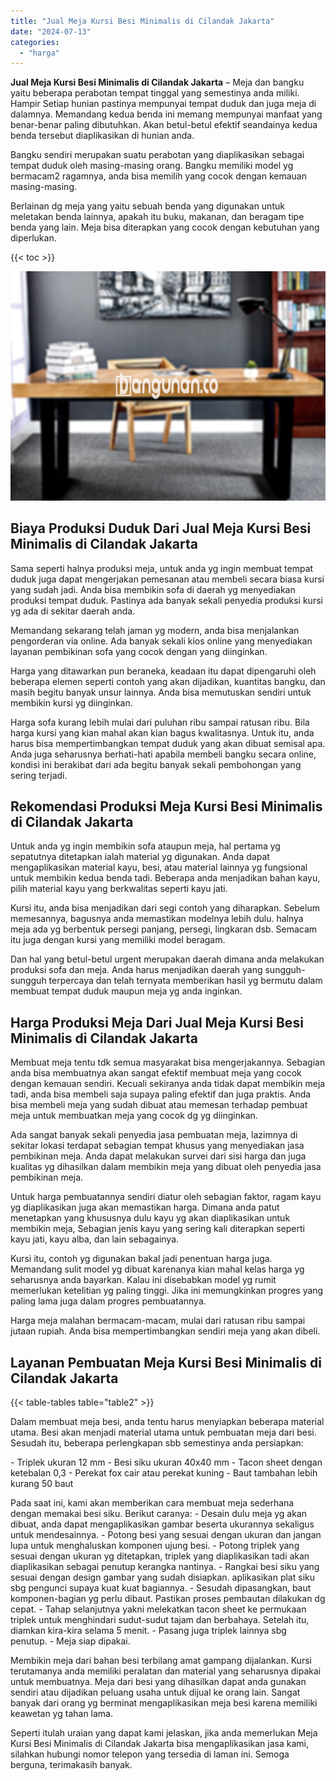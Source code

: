 ```yaml
---
title: "Jual Meja Kursi Besi Minimalis di Cilandak Jakarta"
date: "2024-07-13"
categories: 
  - "harga"
---
```


**Jual Meja Kursi Besi Minimalis di Cilandak Jakarta** – Meja dan bangku yaitu beberapa perabotan tempat tinggal yang semestinya anda miliki. Hampir Setiap hunian pastinya mempunyai tempat duduk dan juga meja di dalamnya. Memandang kedua benda ini memang mempunyai manfaat yang benar-benar paling dibutuhkan. Akan betul-betul efektif seandainya kedua benda tersebut diaplikasikan di hunian anda.

Bangku sendiri merupakan suatu perabotan yang diaplikasikan sebagai tempat duduk oleh masing-masing orang. Bangku memiliki model yg bermacam2 ragamnya, anda bisa memilih yang cocok dengan kemauan masing-masing.

Berlainan dg meja yang yaitu sebuah benda yang digunakan untuk meletakan benda lainnya, apakah itu buku, makanan, dan beragam tipe benda yang lain. Meja bisa diterapkan yang cocok dengan kebutuhan yang diperlukan.

{{< toc >}}

![Jual Meja Kursi Besi Minimalis di Cilandak Jakarta](/images/jual-meja-besi-murah10.png)

## Biaya Produksi Duduk Dari Jual Meja Kursi Besi Minimalis di Cilandak Jakarta

Sama seperti halnya produksi meja, untuk anda yg ingin membuat tempat duduk juga dapat mengerjakan pemesanan atau membeli secara biasa kursi yang sudah jadi. Anda bisa membikin sofa di daerah yg menyediakan produksi tempat duduk. Pastinya ada banyak sekali penyedia produksi kursi yg ada di sekitar daerah anda.

Memandang sekarang telah jaman yg modern, anda bisa menjalankan pengorderan via online. Ada banyak sekali kios online yang menyediakan layanan pembikinan sofa yang cocok dengan yang diinginkan.

Harga yang ditawarkan pun beraneka, keadaan itu dapat dipengaruhi oleh beberapa elemen seperti contoh yang akan dijadikan, kuantitas bangku, dan masih begitu banyak unsur lainnya. Anda bisa memutuskan sendiri untuk membikin kursi yg diinginkan.

Harga sofa kurang lebih mulai dari puluhan ribu sampai ratusan ribu. Bila harga kursi yang kian mahal akan kian bagus kwalitasnya. Untuk itu, anda harus bisa mempertimbangkan tempat duduk yang akan dibuat semisal apa. Anda juga seharusnya berhati-hati apabila membeli bangku secara online, kondisi ini berakibat dari ada begitu banyak sekali pembohongan yang sering terjadi.

## Rekomendasi Produksi Meja Kursi Besi Minimalis di Cilandak Jakarta

Untuk anda yg ingin membikin sofa ataupun meja, hal pertama yg sepatutnya ditetapkan ialah material yg digunakan. Anda dapat mengaplikasikan material kayu, besi, atau material lainnya yg fungsional untuk membikin kedua benda tadi. Beberapa anda menjadikan bahan kayu, pilih material kayu yang berkwalitas seperti kayu jati.

Kursi itu, anda bisa menjadikan dari segi contoh yang diharapkan. Sebelum memesannya, bagusnya anda memastikan modelnya lebih dulu. halnya meja ada yg berbentuk persegi panjang, persegi, lingkaran dsb. Semacam itu juga dengan kursi yang memiliki model beragam.

Dan hal yang betul-betul urgent merupakan daerah dimana anda melakukan produksi sofa dan meja. Anda harus menjadikan daerah yang sungguh-sungguh terpercaya dan telah ternyata memberikan hasil yg bermutu dalam membuat tempat duduk maupun meja yg anda inginkan.

## Harga Produksi Meja Dari Jual Meja Kursi Besi Minimalis di Cilandak Jakarta

Membuat meja tentu tdk semua masyarakat bisa mengerjakannya. Sebagian anda bisa membuatnya akan sangat efektif membuat meja yang cocok dengan kemauan sendiri. Kecuali sekiranya anda tidak dapat membikin meja tadi, anda bisa membeli saja supaya paling efektif dan juga praktis. Anda bisa membeli meja yang sudah dibuat atau memesan terhadap pembuat meja untuk membuatkan meja yang cocok dg yg diinginkan.

Ada sangat banyak sekali penyedia jasa pembuatan meja, lazimnya di sekitar lokasi terdapat sebagian tempat khusus yang menyediakan jasa pembikinan meja. Anda dapat melakukan survei dari sisi harga dan juga kualitas yg dihasilkan dalam membikin meja yang dibuat oleh penyedia jasa pembikinan meja.

Untuk harga pembuatannya sendiri diatur oleh sebagian faktor, ragam kayu yg diaplikasikan juga akan memastikan harga. Dimana anda patut menetapkan yang khususnya dulu kayu yg akan diaplikasikan untuk membikin meja, Sebagian jenis kayu yang sering kali diterapkan seperti kayu jati, kayu alba, dan lain sebagainya.

Kursi itu, contoh yg digunakan bakal jadi penentuan harga juga. Memandang sulit model yg dibuat karenanya kian mahal kelas harga yg seharusnya anda bayarkan. Kalau ini disebabkan model yg rumit memerlukan ketelitian yg paling tinggi. Jika ini memungkinkan progres yang paling lama juga dalam progres pembuatannya.

Harga meja malahan bermacam-macam, mulai dari ratusan ribu sampai jutaan rupiah. Anda bisa mempertimbangkan sendiri meja yang akan dibeli.

## Layanan Pembuatan Meja Kursi Besi Minimalis di Cilandak Jakarta

{{< table-tables table="table2" >}}

Dalam membuat meja besi, anda tentu harus menyiapkan beberapa material utama. Besi akan menjadi material utama untuk pembuatan meja dari besi. Sesudah itu, beberapa perlengkapan sbb semestinya anda persiapkan:

\- Triplek ukuran 12 mm - Besi siku ukuran 40x40 mm - Tacon sheet dengan ketebalan 0,3 - Perekat fox cair atau perekat kuning - Baut tambahan lebih kurang 50 baut

Pada saat ini, kami akan memberikan cara membuat meja sederhana dengan memakai besi siku. Berikut caranya: - Desain dulu meja yg akan dibuat, anda dapat mengaplikasikan gambar beserta ukurannya sekaligus untuk mendesainnya. - Potong besi yang sesuai dengan ukuran dan jangan lupa untuk menghaluskan komponen ujung besi. - Potong triplek yang sesuai dengan ukuran yg ditetapkan, triplek yang diaplikasikan tadi akan diaplikasikan sebagai penutup kerangka nantinya. - Rangkai besi siku yang sesuai dengan design gambar yang sudah disiapkan. aplikasikan plat siku sbg pengunci supaya kuat kuat bagiannya. - Sesudah dipasangkan, baut komponen-bagian yg perlu dibaut. Pastikan proses pembautan dilakukan dg cepat. - Tahap selanjutnya yakni melekatkan tacon sheet ke permukaan triplek untuk menghindari sudut-sudut tajam dan berbahaya. Setelah itu, diamkan kira-kira selama 5 menit. - Pasang juga triplek lainnya sbg penutup. - Meja siap dipakai.

Membikin meja dari bahan besi terbilang amat gampang dijalankan. Kursi terutamanya anda memiliki peralatan dan material yang seharusnya dipakai untuk membuatnya. Meja dari besi yang dihasilkan dapat anda gunakan sendiri atau dijadikan peluang usaha untuk dijual ke orang lain. Sangat banyak dari orang yg berminat mengaplikasikan meja besi karena memiliki keawetan yg tahan lama.

Seperti itulah uraian yang dapat kami jelaskan, jika anda memerlukan Meja Kursi Besi Minimalis di Cilandak Jakarta bisa mengaplikasikan jasa kami, silahkan hubungi nomor telepon yang tersedia di laman ini. Semoga berguna, terimakasih banyak.
